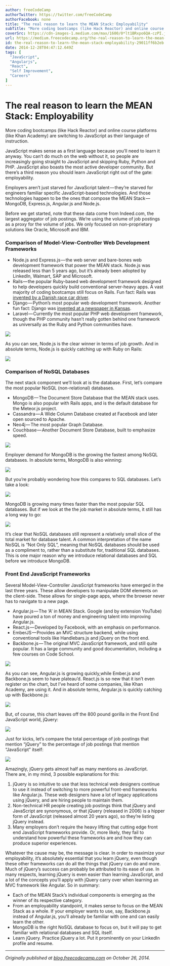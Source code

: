 ```yaml
---
author: freeCodeCamp
authorTwitter: https://twitter.com/freeCodeCamp
authorFacebook: none
title: "The real reason to learn the MEAN Stack: Employability"
subTitle: "More coding bootcamps (like Hack Reactor) and online course platforms (like Khan Academy) are switching to JavaScript as their language o..."
coverSrc: https://cdn-images-1.medium.com/max/1600/0*lt1BRxpo6QA-czPI.jpg
url: https://medium.freecodecamp.org/the-real-reason-to-learn-the-mean-stack-employability-29011ff6b2eb
id: the-real-reason-to-learn-the-mean-stack-employability-29011ff6b2eb
date: 2014-12-28T04:47:12.649Z
tags: [
  "JavaScript",
  "Angularjs",
  "React",
  "Self Improvement",
  "Careers"
]
---
```

# The real reason to learn the MEAN Stack: Employability

More coding bootcamps (like Hack Reactor) and online course platforms (like Khan Academy) are switching to JavaScript as their language of instruction.

JavaScript makes sense as a first language because you’ll need to learn it anyway. You can’t do much on the web without it, so people are increasingly going straight to JavaScript and skipping Ruby, Python and PHP. JavaScript also boasts the most active developer community. But there’s a third reason you should learn JavaScript right out of the gate: employability.

Employers aren’t just starved for JavaScript talent — they’re starved for engineers familiar specific JavaScript-based technologies. And those technologies happen to be the ones that compose the MEAN Stack — MongoDB, Express.js, Angular.js and Node.js.

Before we get started, note that these data come from Indeed.com, the largest aggregator of job postings. We’re using the volume of job postings as a proxy for the volume of jobs. We only focused on non-proprietary solutions like Oracle, Microsoft and IBM.

### Comparison of Model-View-Controller Web Development Frameworks

*   Node.js and Express.js — the web server and bare-bones web development framework that power the MEAN stack. Node.js was released less than 5 years ago, but it’s already been adopted by LinkedIn, Walmart, SAP and Microsoft.
*   Rails — the popular Ruby-based web development framework designed to help developers quickly build conventional server-heavy apps. A vast majority of coding bootcamps still focus on Rails. Fun fact: Rails was [invented by a Danish race car driver](http://en.wikipedia.org/wiki/David_Heinemeier_Hansson).
*   Django — Python’s most popular web development framework. Another fun fact: Django was [invented at a newspaper in Kansas](http://en.wikipedia.org/wiki/Lawrence_Journal-World).
*   Laravel — Currently the most popular PHP web development framework, though the PHP community hasn’t really gotten behind one framework as universally as the Ruby and Python communities have.



![](https://cdn-images-1.medium.com/max/1600/0*lt1BRxpo6QA-czPI.jpg)



As you can see, Node.js is the clear winner in terms of job growth. And in absolute terms, Node.js is quickly catching up with Ruby on Rails:



![](https://cdn-images-1.medium.com/max/1600/0*h8Y-i6IOPhXuvHoz.jpg)



### Comparison of NoSQL Databases

The next stack component we’ll look at is the database. First, let’s compare the most popular NoSQL (non-relational) databases.

*   MongoDB — The Document Store Database that the MEAN stack uses. Mongo is also popular with Rails apps, and is the default database for the Meteor.js project.
*   Cassandra — A Wide Column Database created at Facebook and later open sourced to Apache.
*   Neo4j — The most popular Graph Database.
*   Couchbase — Another Document Store Database, built to emphasize speed.



![](https://cdn-images-1.medium.com/max/1600/0*52WzJq_y4DR0sdQA.jpg)



Employer demand for MongoDB is the growing the fastest among NoSQL databases. In absolute terms, MongoDB is also winning:



![](https://cdn-images-1.medium.com/max/1600/0*UlNiwApr0g61bh6A.jpg)



But you’re probably wondering how this compares to SQL databases. Let’s take a look:



![](https://cdn-images-1.medium.com/max/1600/0*F1_xOS7YCnHvbZnK.jpg)



MongoDB is growing many times faster than the most popular SQL databases. But if we look at the the job market in absolute terms, it still has a long way to go:



![](https://cdn-images-1.medium.com/max/1600/0*t5vgUXdEyfOHKAPI.jpg)



It’s clear that NoSQL databases still represent a relatively small slice of the total market for database talent. A common interpretation of the name NoSQL is “Not Only SQL”, meaning that NoSQL databases should be used as a compliment to, rather than a substitute for, traditional SQL databases. This is one major reason why we introduce relational databases and SQL before we introduce MongoDB.

### Front End JavaScript Frameworks

Several Model-View-Controller JavaScript frameworks have emerged in the last three years. These allow developers to manipulate DOM elements on the client-side. These allows for single-page apps, where the browser never has to navigate to a new page.

*   Angular.js — The ‘A’ in MEAN Stack. Google (and by extension YouTube) have poured a ton of money and engineering talent into improving Angular.js.
*   React.js — Developed by Facebook, with an emphasis on performance.
*   EmberJS — Provides an MVC structure backend, while using conventional tools like Handlebars.js and jQuery on the front end.
*   Backbone.js — The original MVC JavaScript framework, and still quite popular. It has a large community and good documentation, including a few courses on Code School.



![](https://cdn-images-1.medium.com/max/1600/0*E9BXqsSO98Owh6Cl.jpg)



As you can see, Angular.js is growing quickly,while Ember.js and Backbone.js seem to have plateau’d. React.js is so new that it isn’t even register on the chart, but I’ve heard of some companies, like Khan Academy, are using it. And in absolute terms, Angular.js is quickly catching up with Backbone.js:



![](https://cdn-images-1.medium.com/max/1600/0*XhvrctkyWC2JYkDm.jpg)



But, of course, this chart leaves off the 800 pound gorilla in the Front End JavaScript world, jQuery:



![](https://cdn-images-1.medium.com/max/1600/0*H_Iwc3QWXCdXPSBT.jpg)



Just for kicks, let’s compare the total percentage of job postings that mention “jQuery” to the percentage of job postings that mention “JavaScript” itself:



![](https://cdn-images-1.medium.com/max/1600/0*pAaTjwFZnWJu89go.jpg)



Amazingly, jQuery gets almost half as many mentions as JavaScript.  
There are, in my mind, 3 possible explanations for this:

1.  jQuery is so intuitive to use that less technical web designers continue to use it instead of switching to more powerful front-end frameworks like Angular.js. These web designers have a lot of legacy applications using jQuery, and are hiring people to maintain them.
2.  Non-technical HR people creating job postings think that jQuery and JavaScript are synonymous, or that jQuery (released in 2006) is a hipper form of JavaScript (released almost 20 years ago), so they’re listing jQuery instead.
3.  Many employers don’t require the heavy lifting that cutting edge front end JavaScript frameworks provide. Or, more likely, they fail to understand how powerful these frameworks are and how they can produce superior experiences.

Whatever the cause may be, the message is clear. In order to maximize your employability, it’s absolutely essential that you learn jQuery, even though these other frameworks can do all the things that jQuery can do and more.  
Much of jQuery’s success can probably be attributed to its ease of use. In many respects, learning jQuery is even easier than learning JavaScript, and a lot of the concepts you’ll apply with jQuery carry over when learning an MVC framework like Angular. So in summary:

*   Each of the MEAN Stack’s individual components is emerging as the winner of its respective category.
*   From an employability standpoint, it makes sense to focus on the MEAN Stack as a whole. If your employer wants to use, say, Backbone.js instead of Angular.js, you’ll already be familiar with one and can easily learn the other.
*   MongoDB is the right NoSQL database to focus on, but it will pay to get familiar with relational databases and SQL itself.
*   Learn jQuery. Practice jQuery a lot. Put it prominently on your LinkedIn profile and resume.











* * *







_Originally published at_ [_blog.freecodecamp.com_](http://blog.freecodecamp.com/2014/10/the-real-reason-to-learn-mean-stack.html) _on October 26, 2014._








